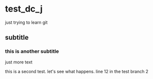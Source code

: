 # test_dc_j
just trying to learn git


## subtitle
### this is another subtitle


just more text

this is a second test. let's see what happens. 
line 12 in the test branch 2